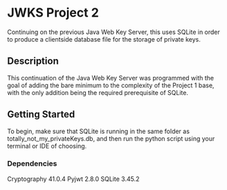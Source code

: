 # JWKS Project 2
Continuing on the previous Java Web Key Server, this uses SQLite in order to produce a clientside database file for the storage of private keys.

## Description
This continuation of the Java Web Key Server was programmed with the goal of adding the bare minimum to the complexity of the Project 1 base, with the only addition being the required prerequisite of SQLite.

## Getting Started
To begin, make sure that SQLite is running in the same folder as totally_not_my_privateKeys.db, and then run the python script using your terminal or IDE of choosing. 

### Dependencies
Cryptography 41.0.4
Pyjwt 2.8.0
SQLite 3.45.2
